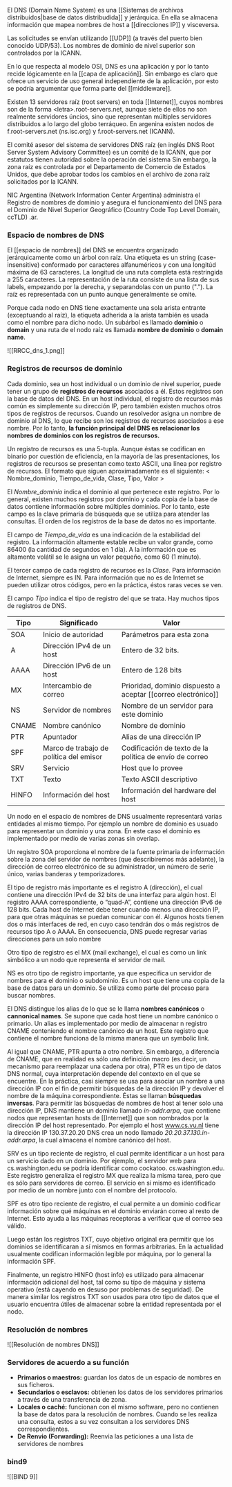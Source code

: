 El DNS (Domain Name System) es una [[Sistemas de archivos distribuidos|base de datos distribudida]] y jerárquica. En ella se almacena información que mapea nombres de host a [[direcciones IP]] y visceversa.

Las solicitudes se envían utilizando [[UDP]] (a través del puerto bien conocido UDP/53). Los nombres de dominio de nivel superior son controlados por la ICANN.

En lo que respecta al modelo OSI, DNS es una aplicación y por lo tanto recide lógicamente en la [[capa de aplicación]]. Sin embargo es claro que ofrece un servicio de uso general independiente de la aplicación, por esto se podría argumentar que forma parte del [[middleware]].

Existen 13 servidores raíz (root servers) en toda [[Internet]], cuyos nombres son de la forma \<letra>.root-servers.net, aunque siete de ellos no son realmente servidores úncios, sino que representan múltiples servidores distribuidos a lo largo del globo terráqueo. En argenina existen nodos de f.root-servers.net (ns.isc.org) y f.root-servers.net (ICANN).

El comité asesor del sistema de servidores DNS raíz (en inglés DNS Root Server System Advisory Committee) es un comité de la ICANN, que por estatutos tienen autoridad sobre la operación del sistema Sin embargo, la zona raíz es controlada por el Departamento de Comercio de Estados Unidos, que debe aprobar todos los cambios en el archivo de zona raíz solicitados por la ICANN.

NIC Argentina (Network Information Center Argentina) administra el Registro de nombres de dominio y asegura el funcionamiento del DNS para el Dominio de Nivel Superior Geográfico (Country Code Top Level Domain, ccTLD) .ar.

### Espacio de nombres de DNS
El [[espacio de nombres]] del DNS se encuentra organizado jerárquicamente como un árbol con raíz. Una etiqueta es un string (case-insensitive) conformado por caracteres alfanuméricos y con una longitúd máxima de 63 caracteres. La longitud de una ruta completa está restringida a 255 caracteres. La representación de la ruta consiste de una lista de sus labels, empezando por la derecha, y separandolas con un punto ("."). La raíz es representada con un punto aunque generalmente se omite.

Porque cada nodo en DNS tiene exactamente una sola arista entrante (exceptuando al raíz), la etiqueta adherida a la arista también es usada como el nombre para dicho nodo. Un subárbol es llamado **dominio** o **domain** y una ruta de el nodo raíz es llamada **nombre de dominio** o **domain name**.

![[RRCC_dns_1.png]]

### Registros de recursos de dominio
Cada dominio, sea un host individual o un dominio de nivel superior, puede tener un grupo de **registros de recursos** asociados a él. Estos registros son la base de datos del DNS. En un host individual, el registro de recursos más común es simplemente su dirección IP, pero también existen muchos otros tipos de registros de recursos. Cuando un resolvedor asigna un nombre de dominio al DNS, lo que recibe son los registros de recursos asociados a ese nombre. Por lo tanto, **la función principal del DNS es relacionar los nombres de dominios con los registros de recursos.**

Un registro de recursos es una 5-tupla. Aunque éstas se codifican en binario por cuestión de eficiencia, en la mayoría de las presentaciones, los registros de recursos se presentan como texto ASCII, una línea por registro de recursos. El formato que siguen aproximadamente es el siguiente:
< Nombre_dominio, Tiempo_de_vida, Clase, Tipo, Valor >

El *Nombre_dominio* indica el dominio al que pertenece este registro. Por lo general, existen muchos registros por dominio y cada copia de la base de datos contiene información sobre múltiples dominios. Por lo tanto, este campo es la clave primaria de búsqueda que se utiliza para atender las consultas. El orden de los registros de la base de datos no es importante.

El campo de *Tiempo_de_vida* es una indicación de la estabilidad del registro. La información altamente estable recibe un valor grande, como 86400 (la cantidad de segundos en 1 día). A la información que es altamente volátil se le asigna un valor pequeño, como 60 (1 minuto).

El tercer campo de cada registro de recursos es la *Clase*. Para información de Internet, siempre es IN. Para información que no es de Internet se pueden utilizar otros códigos, pero en la práctica, éstos raras veces se ven.

El campo *Tipo* indica el tipo de registro del que se trata. Hay muchos tipos de registros de DNS.

| Tipo  | Significado                             | Valor                                                         |
| ----- | --------------------------------------- | ------------------------------------------------------------- |
| SOA   | Inicio de autoridad                     | Parámetros para esta zona                                     |
| A     | Dirección IPv4 de un host               | Entero de 32 bits.                                            |
| AAAA  | Dirección IPv6 de un host               | Entero de 128 bits                                            |
| MX    | Intercambio de correo                   | Prioridad, dominio dispuesto a aceptar [[correo electrónico]] |
| NS    | Servidor de nombres                     | Nombre de un servidor para este dominio                       |
| CNAME | Nombre canónico                         | Nombre de dominio                                             |
| PTR   | Apuntador                               | Alias de una dirección IP                                     | 
| SPF   | Marco de trabajo de política del emisor | Codificación de texto de la política de envío de correo       |
| SRV   | Servicio                                | Host que lo provee                                            |
| TXT   | Texto                                   | Texto ASCII descriptivo                                       |
| HINFO | Información del host                    | Información del hardware del host                             |

Un nodo en el espacio de nombres de DNS usualmente representará varias entidades al mismo tiempo. Por ejemplo un nombre de dominio es usuado para representar un dominio y una zona. En este caso el dominio es implementado por medio de varias zonas sin overlap.

Un registro SOA proporciona el nombre de la fuente primaria de información sobre la zona del servidor de nombres (que describiremos más adelante), la dirección de correo electrónico de su administrador, un número de serie único, varias banderas y temporizadores.

El tipo de registro más importante es el registro A (dirección), el cual contiene una dirección IPv4 de 32 bits de una interfaz para algún host. El registro AAAA correspondiente, o “quad-A”, contiene una dirección IPv6 de 128 bits. Cada host de Internet debe tener cuando menos una dirección IP, para que otras máquinas se puedan comunicar con él. Algunos hosts tienen dos o más interfaces de red, en cuyo caso tendrán dos o más registros de recursos tipo A o AAAA. En consecuencia, DNS puede regresar varias direcciones para un solo nombre

Otro tipo de registro es el MX (mail exchange), el cual es como un link simbólico a un nodo que representa el servidor de mail.

NS es otro tipo de registro importante, ya que especifica un servidor de nombres para el dominio o subdominio. Es un host que tiene una copia de la base de datos para un dominio. Se utiliza como parte del proceso para buscar nombres.

El DNS distingue los alias de lo que se le llama **nombres canónicos** o **cannonical names**. Se supone que cada host tiene un nombre canónico o primario. Un alias es implementado por medio de almacenar n registro CNAME conteniendo el nombre canónico de un host. Este registro que contiene el nombre funciona de la misma manera que un symbolic link.

Al igual que CNAME, PTR apunta a otro nombre. Sin embargo, a diferencia de CNAME, que en realidad es sólo una definición macro (es decir, un mecanismo para reemplazar una cadena por otra), PTR es un tipo de datos DNS normal, cuya interpretación depende del contexto en el que se encuentre. En la práctica, casi siempre se usa para asociar un nombre a una dirección IP con el fin de permitir búsquedas de la dirección IP y devolver el nombre de la máquina correspondiente. Éstas se llaman **búsquedas inversas**. Para permitir las búsquedas de nombres de host al tener solo una dirección IP, DNS mantiene un dominio llamado *in-addr.arpa*, que contiene nodos que representan hosts de [[Internet]] que son nombrados por la dirección IP del host representado. Por ejemplo el host www.cs.vu.nl tiene la dirección IP 130.37.20.20 DNS crea un nodo llamado *20.20.37.130.in-addr.arpa*, la cual almacena el nombre canónico del host.

SRV es un tipo reciente de registro, el cual permite identificar a un host para un servicio dado en un dominio. Por ejemplo, el servidor web para cs.washington.edu se podría identificar como cockatoo. cs.washington.edu. Este registro generaliza el registro MX que realiza la misma tarea, pero que es sólo para servidores de correo. El servicio en sí mismo es identificado por medio de un nombre junto con el nombre del protocolo.

SPF es otro tipo reciente de registro, el cual permite a un dominio codificar información sobre qué máquinas en el dominio enviarán correo al resto de Internet. Esto ayuda a las máquinas receptoras a verificar que el correo sea válido.

Luego están los registros TXT, cuyo objetivo original era permitir que los dominios se identificaran a sí mismos en formas arbitrarias. En la actualidad usualmente codifican información legible por máquina, por lo general la información SPF.

Finalmente, un registro HINFO (host info) es utilizado para almacenar información adicional del host, tal como su típo de máquina y sistema operativo (está cayendo en desuso por problemas de seguridad). De manera similar los registros TXT son usados para otro tipo de datos que el usuario encuentra útiles de almacenar sobre la entidad representada por el nodo.

### Resolución de nombres
![[Resolución de nombres DNS]]

### Servidores de acuerdo a su función
- **Primarios o maestros:** guardan los datos de un espacio de nombres en sus ficheros.
- **Secundarios o esclavos:** obtienen los datos de los servidores primarios a través de una transferencia de zona.
- **Locales o caché:** funcionan con el mismo software, pero no contienen la base de datos para la resolución de nombres. Cuando se les realiza una consulta, estos a su vez consultan a los servidores DNS correspondientes.
- **De Renvio (Forwarding):** Reenvia las peticiones a una lista de servidores de nombres

### bind9
![[BIND 9]]